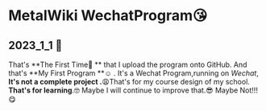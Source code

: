 # MetalWiki WechatProgram😘

## 2023_1_1 🤗

That's **The First Time🥺 ** that I upload the program onto GitHub. And that's **My First Program **☺️ . It's a Wechat Program,running on *Wechat*, **It's not a complete project .**😩That's for my course design of my school. **That's for learning**.🤓 Maybe I will continue to improve that.😎 Maybe Not!!!😋